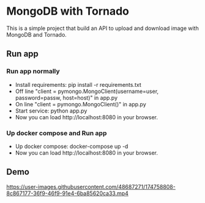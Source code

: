 # MongoDB with Tornado
 This is a simple project that build an API to upload and download image with MongoDB and Tornado.
## Run app
### Run app normally
- Install requirements: pip install -r requirements.txt
- Off line "client = pymongo.MongoClient(username=user, password=passw, host=host)" in app.py
- On line "client = pymongo.MongoClient()" in app.py
- Start service: python app.py
- Now you can load http://localhost:8080 in your browser.
### Up docker compose and Run app
- Up docker compose: docker-compose up -d
- Now you can load http://localhost:8080 in your browser.
## Demo


https://user-images.githubusercontent.com/48687271/174758808-8c867177-36f9-46f9-91e4-6ba85620ca33.mp4

